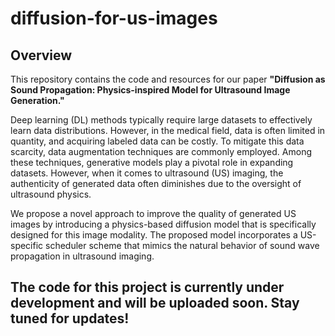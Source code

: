 # diffusion-for-us-images

## Overview
This repository contains the code and resources for our paper **"Diffusion as Sound Propagation: Physics-inspired Model for Ultrasound Image Generation."** 

Deep learning (DL) methods typically require large datasets to effectively learn data distributions. However, in the medical field, data is often limited in quantity, and acquiring labeled data can be costly. To mitigate this data scarcity, data augmentation techniques are commonly employed. Among these techniques, generative models play a pivotal role in expanding datasets. However, when it comes to ultrasound (US) imaging, the authenticity of generated data often diminishes due to the oversight of ultrasound physics.

We propose a novel approach to improve the quality of generated US images by introducing a physics-based diffusion model that is specifically designed for this image modality. The proposed model incorporates a US-specific scheduler scheme that mimics the natural behavior of sound wave propagation in ultrasound imaging.

## The code for this project is currently under development and will be uploaded soon. Stay tuned for updates!
